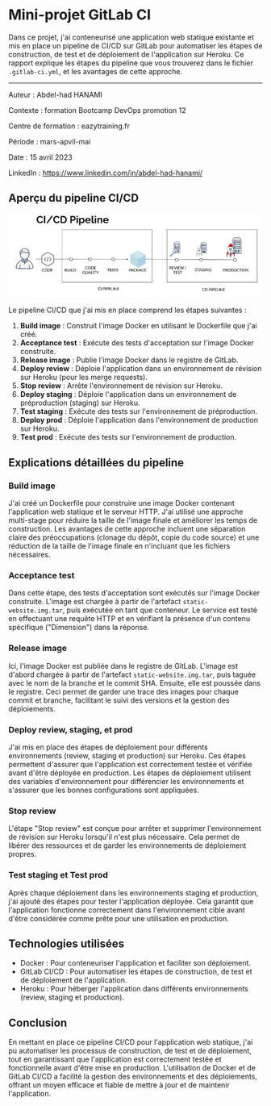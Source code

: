# Mini-projet GitLab CI

Dans ce projet, j'ai conteneurisé une application web statique existante et mis en place un pipeline de CI/CD sur GitLab pour automatiser les étapes de construction, de test et de déploiement de l'application sur Heroku. Ce rapport explique les étapes du pipeline que vous trouverez dans le fichier `.gitlab-ci.yml`, et les avantages de cette approche.

---

Auteur : Abdel-had HANAMI

Contexte : formation Bootcamp DevOps promotion 12

Centre de formation : eazytraining.fr

Période : mars-apvil-mai

Date : 15 avril 2023

LinkedIn : https://www.linkedin.com/in/abdel-had-hanami/

## Aperçu du pipeline CI/CD

![pipeline ci/cd](images/pipeline-ci-cd.jpeg "pipeline ci/cd")

Le pipeline CI/CD que j'ai mis en place comprend les étapes suivantes :

1. **Build image** : Construit l'image Docker en utilisant le Dockerfile que j'ai créé.
2. **Acceptance test** : Exécute des tests d'acceptation sur l'image Docker construite.
3. **Release image** : Publie l'image Docker dans le registre de GitLab.
4. **Deploy review** : Déploie l'application dans un environnement de révision sur Heroku (pour les merge requests).
5. **Stop review** : Arrête l'environnement de révision sur Heroku.
6. **Deploy staging** : Déploie l'application dans un environnement de préproduction (staging) sur Heroku.
7. **Test staging** : Exécute des tests sur l'environnement de préproduction.
8. **Deploy prod** : Déploie l'application dans l'environnement de production sur Heroku.
9. **Test prod** : Exécute des tests sur l'environnement de production.

## Explications détaillées du pipeline

### Build image

J'ai créé un Dockerfile pour construire une image Docker contenant l'application web statique et le serveur HTTP. J'ai utilisé une approche multi-stage pour réduire la taille de l'image finale et améliorer les temps de construction. Les avantages de cette approche incluent une séparation claire des préoccupations (clonage du dépôt, copie du code source) et une réduction de la taille de l'image finale en n'incluant que les fichiers nécessaires.

### Acceptance test

Dans cette étape, des tests d'acceptation sont exécutés sur l'image Docker construite. L'image est chargée à partir de l'artefact `static-website.img.tar`, puis exécutée en tant que conteneur. Le service est testé en effectuant une requête HTTP et en vérifiant la présence d'un contenu spécifique ("Dimension") dans la réponse.

### Release image

Ici, l'image Docker est publiée dans le registre de GitLab. L'image est d'abord chargée à partir de l'artefact `static-website.img.tar`, puis taguée avec le nom de la branche et le commit SHA. Ensuite, elle est poussée dans le registre. Ceci permet de garder une trace des images pour chaque commit et branche, facilitant le suivi des versions et la gestion des déploiements.

### Deploy review, staging, et prod

J'ai mis en place des étapes de déploiement pour différents environnements (review, staging et production) sur Heroku. Ces étapes permettent d'assurer que l'application est correctement testée et vérifiée avant d'être déployée en production. Les étapes de déploiement utilisent des variables d'environnement pour différencier les environnements et s'assurer que les bonnes configurations sont appliquées.

### Stop review

L'étape "Stop review" est conçue pour arrêter et supprimer l'environnement de révision sur Heroku lorsqu'il n'est plus nécessaire. Cela permet de libérer des ressources et de garder les environnements de déploiement propres.

### Test staging et Test prod

Après chaque déploiement dans les environnements staging et production, j'ai ajouté des étapes pour tester l'application déployée. Cela garantit que l'application fonctionne correctement dans l'environnement cible avant d'être considérée comme prête pour une utilisation en production.

## Technologies utilisées

- Docker : Pour conteneuriser l'application et faciliter son déploiement.
- GitLab CI/CD : Pour automatiser les étapes de construction, de test et de déploiement de l'application.
- Heroku : Pour héberger l'application dans différents environnements (review, staging et production).

## Conclusion

En mettant en place ce pipeline CI/CD pour l'application web statique, j'ai pu automatiser les processus de construction, de test et de déploiement, tout en garantissant que l'application est correctement testée et fonctionnelle avant d'être mise en production. L'utilisation de Docker et de GitLab CI/CD a facilité la gestion des environnements et des déploiements, offrant un moyen efficace et fiable de mettre à jour et de maintenir l'application.
